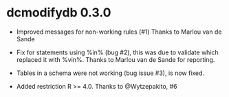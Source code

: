# dcmodifydb 0.3.0

* Improved messages for non-working rules (#1) Thanks to Marlou van de Sande

* Fix for statements using %in% (bug #2), this was due to validate which replaced it with %vin%. Thanks to Marlou van de Sande for reporting.

* Tables in a schema were not working (bug issue #3), is now fixed.

* Added restriction R >= 4.0. Thanks to @Wytzepakito, #6
